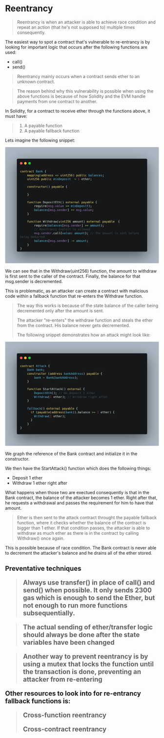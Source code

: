 # Reentrancy

> Reentrancy is when an attacker is able to achieve race condition and repeat an action (that he's not supposed to) multiple times consequently.

The easiest way to spot a contract that's vulnerable to re-entrancy is by looking for important logic that occurs after the following functions are used:

- call()
- send()

> Reentrancy mainly occurs when a contract sends ether to an unknown contract. 

> The reason behind why this vulnerability is possible when using the above functions is because of how Solidity and the EVM handle payments from one contract to another.

In Solidity, for a contract to receive ether through the functions above, it must have:

> 1) A payable function
> 2) A payable fallback function

Lets imagine the following snippet:

![1680339519831](image/Reentrancy/1680339519831.png)

We can see that in the Withdraw(uint256) function, the amount to withdraw is first sent to the caller of the contract. Finally, the balance for that msg.sender is decremented.

This is problematic, as an attacker can create a contract with malicious code within a fallback function that re-enters the Withdraw function.

> The way this works is because of the state balance of the caller being decremented only after the amount is sent.
>
> The attacker "re-enters" the withdraw function and steals the ether from the contract. His balance never gets decremented.
>
> The following snippet demonstrates how an attack might look like:

![1680340302437](image/Reentrancy/1680340302437.png)

We graph the reference of the Bank contract and initialize it in the constructor.

We then have the StartAttack() function which does the following things:

- Deposit 1 ether
- Withdraw 1 ether right after

What happens when those two are exectued consequently is that in the Bank contract, the balance of the attacker becomes 1 ether. Right after that, he requests a withdrawal and passes the requirement for him to have that amount. 

> Ether is then sent to the attack contract throught the payable fallback function, where it checks whether the balance of the contract is bigger than 1 ether. If that condition passes, the attacker is able to withdraw as much ether as there is in the contract by calling Withdraw() once again. 

This is possible because of race condition. The Bank contract is never able to decrement the attacker's balance and he drains all of the ether stored.

<h2> Preventative techniques

> Always use transfer() in place of call() and send() when possible. It only sends 2300 gas which is enough to send the Ether, but not enough to run more functions subsequentially.

> The actual sending of ether/transfer logic should always be done after the state variables have been changed

> Another way to prevent reentrancy is by using a mutex that locks the function until the transaction is done, preventing an attacker from re-entering

Other resources to look into for re-entrancy fallback functions is:

>  Cross-function reentrancy
>
>  Cross-contract reentrancy
